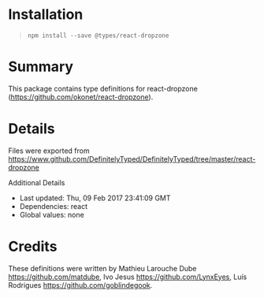 # Installation
> `npm install --save @types/react-dropzone`

# Summary
This package contains type definitions for react-dropzone (https://github.com/okonet/react-dropzone).

# Details
Files were exported from https://www.github.com/DefinitelyTyped/DefinitelyTyped/tree/master/react-dropzone

Additional Details
 * Last updated: Thu, 09 Feb 2017 23:41:09 GMT
 * Dependencies: react
 * Global values: none

# Credits
These definitions were written by Mathieu Larouche Dube <https://github.com/matdube>, Ivo Jesus <https://github.com/LynxEyes>, Luís Rodrigues <https://github.com/goblindegook>.
